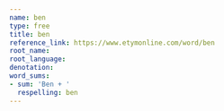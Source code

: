```yaml
---
name: ben
type: free
title: ben
reference_link: https://www.etymonline.com/word/ben
root_name: 
root_language: 
denotation: 
word_sums:
- sum: 'Ben + '
  respelling: ben
---
```

